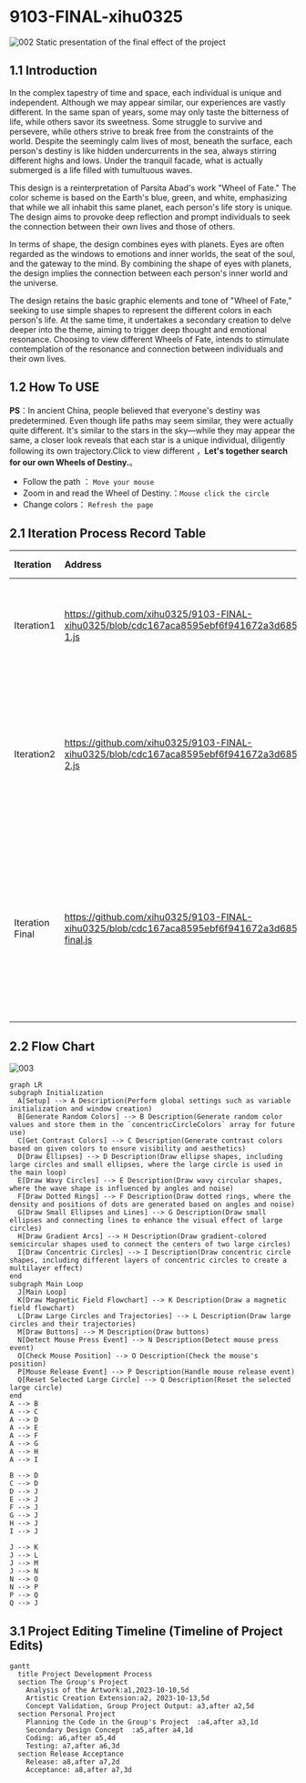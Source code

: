 # 9103-FINAL-xihu0325
![002](9103-01.png)
Static presentation of the final effect of the project


## 1.1 Introduction

In the complex tapestry of time and space, each individual is unique and independent. Although we may appear similar, our experiences are vastly different. In the same span of years, some may only taste the bitterness of life, while others savor its sweetness. Some struggle to survive and persevere, while others strive to break free from the constraints of the world. Despite the seemingly calm lives of most, beneath the surface, each person's destiny is like hidden undercurrents in the sea, always stirring different highs and lows. Under the tranquil facade, what is actually submerged is a life filled with tumultuous waves.

This design is a reinterpretation of Parsita Abad's work "Wheel of Fate." The color scheme is based on the Earth's blue, green, and white, emphasizing that while we all inhabit this same planet, each person's life story is unique. The design aims to provoke deep reflection and prompt individuals to seek the connection between their own lives and those of others.

In terms of shape, the design combines eyes with planets. Eyes are often regarded as the windows to emotions and inner worlds, the seat of the soul, and the gateway to the mind. By combining the shape of eyes with planets, the design implies the connection between each person's inner world and the universe.

The design retains the basic graphic elements and tone of "Wheel of Fate," seeking to use simple shapes to represent the different colors in each person's life. At the same time, it undertakes a secondary creation to delve deeper into the theme, aiming to trigger deep thought and emotional resonance. Choosing to view different Wheels of Fate, intends to stimulate contemplation of the resonance and connection between individuals and their own lives.


## 1.2 How To USE
**PS**：In ancient China, people believed that everyone's destiny was predetermined. Even though life paths may seem similar, they were actually quite different. It's similar to the stars in the sky—while they may appear the same, a closer look reveals that each star is a unique individual, diligently following its own trajectory.Click to view different ，**Let's together search for our own Wheels of Destiny.**。

- Follow the path ：                      `Move your mouse`
- Zoom in and read the Wheel of Destiny.：`Mouse click the circle`
- Change colors：                         `Refresh the page`



## 2.1 Iteration Process Record Table

| Iteration      | Address   |  Modify and add  |
| :--------  | :-----  | :----:  |
| Iteration1|https://github.com/xihu0325/9103-FINAL-xihu0325/blob/cdc167aca8595ebf6f941672a3d685a473ab02f0/9103%20final/sketch-1.js |Change colors, edit settings within the circles, and remove unnecessary code.|
| Iteration2 | https://github.com/xihu0325/9103-FINAL-xihu0325/blob/cdc167aca8595ebf6f941672a3d685a473ab02f0/9103%20final/sketch-2.js|Add Perlin noise effects, edit the background, apply Perlin noise effects within the circles, modify the color scheme, and adjust the data.|
| Iteration Final | https://github.com/xihu0325/9103-FINAL-xihu0325/blob/cdc167aca8595ebf6f941672a3d685a473ab02f0/9103%20final/sketch-final.js |Add mouse interaction, click to zoom in on the gears, track the mouse's path, and introduce elements into the scene to create as many possibilities as possible.|



## 2.2 Flow Chart

![003](Initialization.png)
```mermaid
graph LR
subgraph Initialization
  A[Setup] --> A Description(Perform global settings such as variable initialization and window creation)
  B[Generate Random Colors] --> B Description(Generate random color values and store them in the `concentricCircleColors` array for future use)
  C[Get Contrast Colors] --> C Description(Generate contrast colors based on given colors to ensure visibility and aesthetics)
  D[Draw Ellipses] --> D Description(Draw ellipse shapes, including large circles and small ellipses, where the large circle is used in the main loop)
  E[Draw Wavy Circles] --> E Description(Draw wavy circular shapes, where the wave shape is influenced by angles and noise)
  F[Draw Dotted Rings] --> F Description(Draw dotted rings, where the density and positions of dots are generated based on angles and noise)
  G[Draw Small Ellipses and Lines] --> G Description(Draw small ellipses and connecting lines to enhance the visual effect of large circles)
  H[Draw Gradient Arcs] --> H Description(Draw gradient-colored semicircular shapes used to connect the centers of two large circles)
  I[Draw Concentric Circles] --> I Description(Draw concentric circle shapes, including different layers of concentric circles to create a multilayer effect)
end
subgraph Main Loop
  J[Main Loop]
  K[Draw Magnetic Field Flowchart] --> K Description(Draw a magnetic field flowchart)
  L[Draw Large Circles and Trajectories] --> L Description(Draw large circles and their trajectories)
  M[Draw Buttons] --> M Description(Draw buttons)
  N[Detect Mouse Press Event] --> N Description(Detect mouse press event)
  O[Check Mouse Position] --> O Description(Check the mouse's position)
  P[Mouse Release Event] --> P Description(Handle mouse release event)
  Q[Reset Selected Large Circle] --> Q Description(Reset the selected large circle)
end
A --> B
A --> C
A --> D
A --> E
A --> F
A --> G
A --> H
A --> I

B --> D
C --> D
D --> J
E --> J
F --> J
G --> J
H --> J
I --> J

J --> K
J --> L
J --> M
J --> N
N --> O
N --> P
P --> Q
Q --> J

```

## 3.1 Project Editing Timeline (Timeline of Project Edits)

```mermaid
gantt
  title Project Development Process
  section The Group's Project
    Analysis of the Artwork:a1,2023-10-10,5d    
    Artistic Creation Extension:a2, 2023-10-13,5d
    Concept Validation, Group Project Output: a3,after a2,5d
  section Personal Project
    Planning the Code in the Group's Project  :a4,after a3,1d
    Secondary Design Concept  :a5,after a4,1d
    Coding: a6,after a5,4d
    Testing: a7,after a6,3d
  section Release Acceptance
    Release: a8,after a7,2d
    Acceptance: a8,after a7,3d
```

